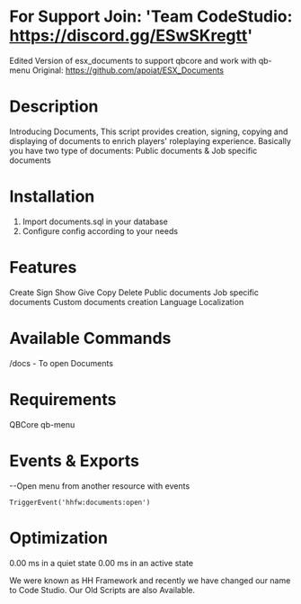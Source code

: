 # For Support Join: 'Team CodeStudio: https://discord.gg/ESwSKregtt'


Edited Version of esx_documents to support qbcore and work with qb-menu
Original: https://github.com/apoiat/ESX_Documents


# Description

Introducing Documents, This script provides creation, signing, copying and displaying of documents to enrich players' roleplaying experience. Basically you have two type of documents: Public documents & Job specific documents


# Installation 

1. Import documents.sql in your database
2. Configure config according to your needs 




# Features

Create
Sign
Show
Give Copy
Delete
Public documents
Job specific documents
Custom documents creation
Language Localization


# Available Commands

/docs - To open Documents 


# Requirements

QBCore
qb-menu



# Events & Exports


--Open menu from another resource with events

    TriggerEvent('hhfw:documents:open')

# Optimization

0.00 ms in a quiet state
0.00 ms in an active state



We were known as HH Framework and recently we have changed our name to Code Studio. Our Old Scripts are also Available.
